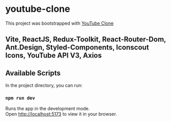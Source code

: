 # youtube-clone
This project was bootstrapped with [YouTube Clone](https://youtube-clone-zak.vercel.app)

## Vite, ReactJS, Redux-Toolkit, React-Router-Dom, Ant.Design, Styled-Components, Iconscout Icons, YouTube API V3, Axios

## Available Scripts

In the project directory, you can run:

### `npm run dev`

Runs the app in the development mode.\
Open [http://localhost:5173](http://localhost:5173) to view it in your browser.
